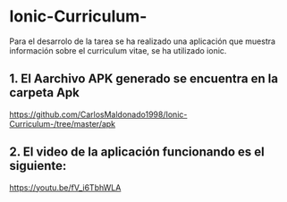 # Ionic-Curriculum-


Para el desarrolo de la tarea se ha realizado una aplicación que muestra información sobre el curriculum vitae, se ha utilizado ionic. 

## 1.     El Aarchivo APK generado se encuentra en la carpeta Apk
https://github.com/CarlosMaldonado1998/Ionic-Curriculum-/tree/master/apk

## 2.     El video de la aplicación funcionando es el siguiente: 

https://youtu.be/fV_i6TbhWLA

